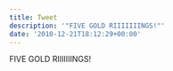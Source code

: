 ```yaml
---
title: Tweet
description: '"FIVE GOLD RIIIIIIINGS!"'
date: '2010-12-21T18:12:29+00:00'
---
```

FIVE GOLD RIIIIIIINGS!
